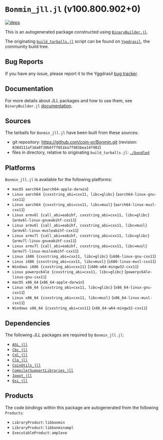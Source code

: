 # `Bonmin_jll.jl` (v100.800.902+0)

[![deps](https://juliahub.com/docs/Bonmin_jll/deps.svg)](https://juliahub.com/ui/Packages/General/Bonmin_jll/)

This is an autogenerated package constructed using [`BinaryBuilder.jl`](https://github.com/JuliaPackaging/BinaryBuilder.jl).

The originating [`build_tarballs.jl`](https://github.com/JuliaPackaging/Yggdrasil/blob/8d3f19dd5623746b796e0c9185c809559364fcfb/C/Coin-OR/Bonmin/build_tarballs.jl) script can be found on [`Yggdrasil`](https://github.com/JuliaPackaging/Yggdrasil/), the community build tree.

## Bug Reports

If you have any issue, please report it to the Yggdrasil [bug tracker](https://github.com/JuliaPackaging/Yggdrasil/issues).

## Documentation

For more details about JLL packages and how to use them, see `BinaryBuilder.jl` [documentation](https://docs.binarybuilder.org/stable/jll/).

## Sources

The tarballs for `Bonmin_jll.jl` have been built from these sources:

* git repository: https://github.com/coin-or/Bonmin.git (revision: `030d111af16a0f30b6fff851ba7f983bea14f982`)
* files in directory, relative to originating `build_tarballs.jl`: [`./bundled`](https://github.com/JuliaPackaging/Yggdrasil/tree/8d3f19dd5623746b796e0c9185c809559364fcfb/C/Coin-OR/Bonmin/bundled)

## Platforms

`Bonmin_jll.jl` is available for the following platforms:

* `macOS aarch64` (`aarch64-apple-darwin`)
* `Linux aarch64 {cxxstring_abi=cxx11, libc=glibc}` (`aarch64-linux-gnu-cxx11`)
* `Linux aarch64 {cxxstring_abi=cxx11, libc=musl}` (`aarch64-linux-musl-cxx11`)
* `Linux armv6l {call_abi=eabihf, cxxstring_abi=cxx11, libc=glibc}` (`armv6l-linux-gnueabihf-cxx11`)
* `Linux armv6l {call_abi=eabihf, cxxstring_abi=cxx11, libc=musl}` (`armv6l-linux-musleabihf-cxx11`)
* `Linux armv7l {call_abi=eabihf, cxxstring_abi=cxx11, libc=glibc}` (`armv7l-linux-gnueabihf-cxx11`)
* `Linux armv7l {call_abi=eabihf, cxxstring_abi=cxx11, libc=musl}` (`armv7l-linux-musleabihf-cxx11`)
* `Linux i686 {cxxstring_abi=cxx11, libc=glibc}` (`i686-linux-gnu-cxx11`)
* `Linux i686 {cxxstring_abi=cxx11, libc=musl}` (`i686-linux-musl-cxx11`)
* `Windows i686 {cxxstring_abi=cxx11}` (`i686-w64-mingw32-cxx11`)
* `Linux powerpc64le {cxxstring_abi=cxx11, libc=glibc}` (`powerpc64le-linux-gnu-cxx11`)
* `macOS x86_64` (`x86_64-apple-darwin`)
* `Linux x86_64 {cxxstring_abi=cxx11, libc=glibc}` (`x86_64-linux-gnu-cxx11`)
* `Linux x86_64 {cxxstring_abi=cxx11, libc=musl}` (`x86_64-linux-musl-cxx11`)
* `Windows x86_64 {cxxstring_abi=cxx11}` (`x86_64-w64-mingw32-cxx11`)

## Dependencies

The following JLL packages are required by `Bonmin_jll.jl`:

* [`ASL_jll`](https://github.com/JuliaBinaryWrappers/ASL_jll.jl)
* [`Cbc_jll`](https://github.com/JuliaBinaryWrappers/Cbc_jll.jl)
* [`Cgl_jll`](https://github.com/JuliaBinaryWrappers/Cgl_jll.jl)
* [`Clp_jll`](https://github.com/JuliaBinaryWrappers/Clp_jll.jl)
* [`CoinUtils_jll`](https://github.com/JuliaBinaryWrappers/CoinUtils_jll.jl)
* [`CompilerSupportLibraries_jll`](https://github.com/JuliaBinaryWrappers/CompilerSupportLibraries_jll.jl)
* [`Ipopt_jll`](https://github.com/JuliaBinaryWrappers/Ipopt_jll.jl)
* [`Osi_jll`](https://github.com/JuliaBinaryWrappers/Osi_jll.jl)

## Products

The code bindings within this package are autogenerated from the following `Products`:

* `LibraryProduct`: `libbonmin`
* `LibraryProduct`: `libbonminampl`
* `ExecutableProduct`: `amplexe`
